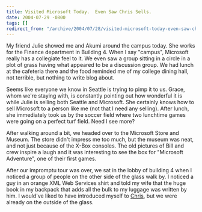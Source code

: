 ```yaml
---
title: Visited Microsoft Today.  Even Saw Chris Sells.
date: 2004-07-29 -0800
tags: []
redirect_from: "/archive/2004/07/28/visited-microsoft-today-even-saw-chris-sells.aspx/"
---
```


My friend Julie showed me and Akumi around the campus today. She works
for the Finance department in Building 4. When I say "campus", Microsoft
really has a collegiate feel to it. We even saw a group sitting in a
circle in a plot of grass having what appeared to be a discussion group.
We had lunch at the cafeteria there and the food reminded me of my
college dining hall, not terrible, but nothing to write blog about.

Seems like everyone we know in Seattle is trying to pimp it to us.
Grace, whom we're staying with, is constantly pointing out how wonderful
it is while Julie is selling both Seattle and Microsoft. She certainly
knows how to sell Microsoft to a person like me (not that I need any
selling). After lunch, she immediately took us by the soccer field where
two lunchtime games were going on a perfect turf field. Need I see more?

After walking around a bit, we headed over to the Microsoft Store and
Museum. The store didn't impress me too much, but the museum was neat,
and not just because of the X-Box consoles. The old pictures of Bill and
crew inspire a laugh and it was interesting to see the box for
"Microsoft Adventure", one of their first games.

After our impromptu tour was over, we sat in the lobby of building 4
when I noticed a group of people on the other side of the glass walk by.
I noticed a guy in an orange XML Web Services shirt and told my wife
that the huge book in my backpack that adds all the bulk to my luggage
was written by him. I would've liked to have introduced myself to
[Chris](http://www.sellsbrothers.com/), but we were already on the
outside of the glass.

